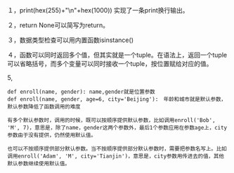１，print(hex(255)+"\n"+hex(1000)) 实现了一条print换行输出。

２，return None可以简写为return。

３，数据类型检查可以用内置函数isinstance()

４，函数可以同时返回多个值，但其实就是一个tuple。在语法上，返回一个tuple可以省略括号，而多个变量可以同时接收一个tuple，按位置赋给对应的值。

5, 
```
def enroll(name, gender): name,gender就是位置参数
def enroll(name, gender, age=6, city='Beijing'):　年龄和城市就是默认参数，默认参数降低了函数调用的难度

有多个默认参数时，调用的时候，既可以按顺序提供默认参数，比如调用enroll('Bob', 'M', 7)，意思是，除了name，gender这两个参数外，最后1个参数应用在参数age上，city参数由于没有提供，仍然使用默认值。

也可以不按顺序提供部分默认参数。当不按顺序提供部分默认参数时，需要把参数名写上。比如调用enroll('Adam', 'M', city='Tianjin')，意思是，city参数用传进去的值，其他默认参数继续使用默认值。
```

